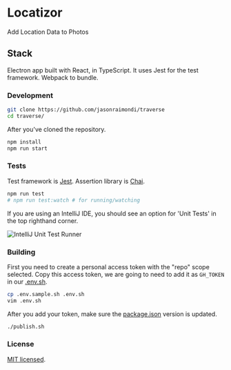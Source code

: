 # Locatizor

Add Location Data to Photos

## Stack

Electron app built with React, in TypeScript. It uses Jest for the test framework. Webpack to bundle. 

### Development

```bash
git clone https://github.com/jasonraimondi/traverse
cd traverse/
```

After you've cloned the repository.

```bash
npm install
npm run start
```

### Tests

Test framework is [Jest](https://jestjs.io/). Assertion library is [Chai](http://www.chaijs.com/api/assert/).

```bash
npm run test
# npm run test:watch # for running/watching
```

If you are using an IntelliJ IDE, you should see an option for 'Unit Tests' in the top righthand corner.

![IntelliJ Unit Test Runner](https://i.imgur.com/6nw5rvZ.png)

### Building

First you need to create a personal access token with the "repo" scope selected. Copy this access token, we are going to need to add it as `GH_TOKEN` in our [.env.sh](.env.sample.sh).

```bash
cp .env.sample.sh .env.sh
vim .env.sh
```

After you add your token, make sure the [package.json](./package.json) version is updated.

```bash
./publish.sh
```

### License

[MIT licensed](./LICENSE).
